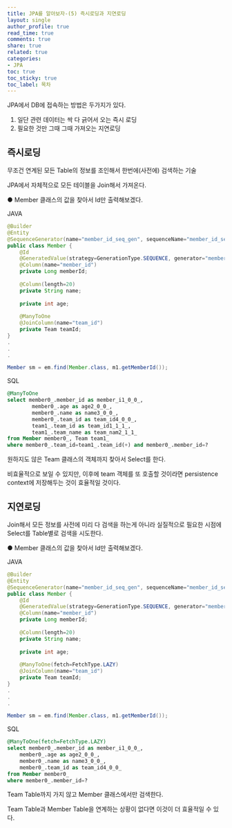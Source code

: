 ```yaml
---
title: JPA를 알아보자-(5) 즉시로딩과 지연로딩
layout: single
author_profile: true
read_time: true
comments: true
share: true
related: true
categories:
- JPA
toc: true
toc_sticky: true
toc_label: 목차
---
```


JPA에서 DB에 접속하는 방법은 두가지가 있다.

1. 일단 관련 데이터는 싹 다 긁어서 오는 즉시 로딩
2. 필요한 것만 그때 그때 가져오는 지연로딩

##  즉시로딩
무조건 연계된 모든 Table의 정보를 조인해서 한번에(사전에) 검색하는 기술

JPA에서 자체적으로 모든 테이블을 Join해서 가져온다.

● Member 클래스의 값을 찾아서 Id만 출력해보겠다.

JAVA
```java
@Builder
@Entity
@SequenceGenerator(name="member_id_seq_gen", sequenceName="member_id_seq", initialValue=1, allocationSize=50)
public class Member {
	@Id
	@GeneratedValue(strategy=GenerationType.SEQUENCE, generator="member_id_seq_gen")
	@Column(name="member_id")
	private Long memberId;
	
	@Column(length=20)
	private String name;
	
	private int age;
	
	@ManyToOne
	@JoinColumn(name="team_id")
	private Team teamId;
}
.
.
.

Member sm = em.find(Member.class, m1.getMemberId());
```

SQL
```sql
@ManyToOne
select member0_.member_id as member_i1_0_0_,
		member0_.age as age2_0_0_,
		member0_.name as name3_0_0_,
		member0_.team_id as team_id4_0_0_,
		team1_.team_id as team_id1_1_1_,
		team1_.team_name as team_nam2_1_1_
from Member member0_, Team team1_
where member0_.team_id=team1_.team_id(+) and member0_.member_id=?
```
원하지도 않은 Team 클래스의 객체까지 찾아서 Select를 한다.

비효율적으로 보일 수 있지만,  이후에 team 객체를 또 호출할 것이라면 persistence context에 저장해두는 것이 효율적일 것이다.

## 지연로딩
Join해서 모든 정보를 사전에 미리 다 검색을 하는게 아니라 실질적으로 필요한 시점에 Select를 Table별로 검색을 시도한다.

● Member 클래스의 값을 찾아서 Id만 출력해보겠다.

JAVA
```java
@Builder
@Entity
@SequenceGenerator(name="member_id_seq_gen", sequenceName="member_id_seq", initialValue=1, allocationSize=50)
public class Member {
	@Id
	@GeneratedValue(strategy=GenerationType.SEQUENCE, generator="member_id_seq_gen")
	@Column(name="member_id")
	private Long memberId;
	
	@Column(length=20)
	private String name;
	
	private int age;
	
	@ManyToOne(fetch=FetchType.LAZY)
	@JoinColumn(name="team_id")
	private Team teamId;
}
.
.
.

Member sm = em.find(Member.class, m1.getMemberId());
```

SQL
```sql
@ManyToOne(fetch=FetchType.LAZY)
select member0_.member_id as member_i1_0_0_,
	member0_.age as age2_0_0_,
	member0_.name as name3_0_0_,
	member0_.team_id as team_id4_0_0_
from Member member0_
where member0_.member_id=?
```
Team Table까지 가지 않고 Member 클래스에서만 검색한다.

Team Table과 Member Table을 연계하는 상황이 없다면 이것이 더 효율적일 수 있다.
